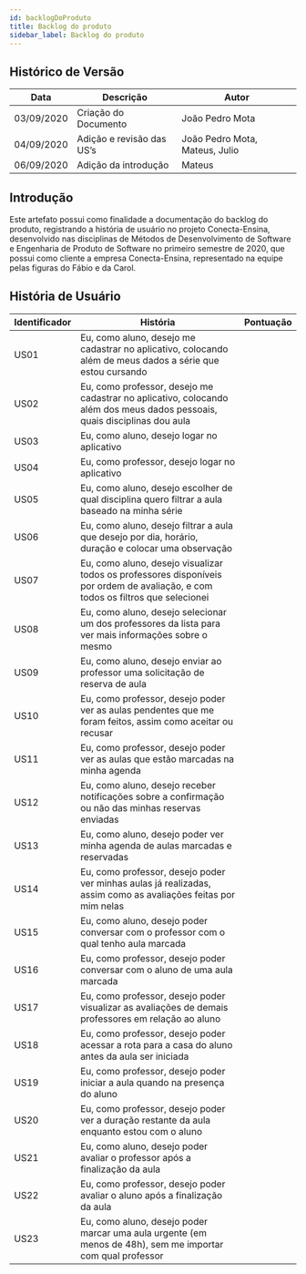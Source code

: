 ```yaml
---
id: backlogDoProduto
title: Backlog do produto
sidebar_label: Backlog do produto
---
```


## Histórico de Versão

| Data | Descrição | Autor |
|----------------------|--------|------|
| 03/09/2020 | Criação do Documento | João Pedro Mota |
| 04/09/2020 | Adição e revisão das US’s | João Pedro Mota, Mateus, Julio |
| 06/09/2020 | Adição da introdução | Mateus |

## Introdução

Este artefato possui como finalidade a documentação do backlog do produto, registrando a história de usuário no projeto Conecta-Ensina, desenvolvido nas disciplinas de Métodos de Desenvolvimento de Software e Engenharia de Produto de Software no primeiro semestre de 2020, que possui como cliente a empresa Conecta-Ensina, representado na equipe pelas figuras do Fábio e da Carol.

## História de Usuário

| Identificador | História | Pontuação |
|----|----|----|
| US01 | Eu, como aluno, desejo me cadastrar no aplicativo, colocando além de meus dados a série que estou cursando |   |
| US02 | Eu, como professor, desejo me cadastrar no aplicativo, colocando além dos meus dados pessoais, quais disciplinas dou aula |  |
| US03 | Eu, como aluno, desejo logar no aplicativo |   |
| US04 | Eu, como professor, desejo logar no aplicativo |   |
| US05 | Eu, como aluno, desejo escolher de qual disciplina quero filtrar a aula baseado na minha série |  |
| US06 | Eu, como aluno, desejo filtrar a aula que desejo por dia, horário, duração e colocar uma observação |  |
| US07 | Eu, como aluno, desejo visualizar todos os professores disponíveis por ordem de avaliação, e com todos os filtros que selecionei |  |
| US08 | Eu, como aluno, desejo selecionar um dos professores da lista para ver mais informações sobre o mesmo |  |
| US09 | Eu, como aluno, desejo enviar ao professor uma solicitação de reserva de aula |  |
| US10 | Eu, como professor, desejo poder ver as aulas pendentes que me foram feitos, assim como aceitar ou recusar |  |
| US11 | Eu, como professor, desejo poder ver as aulas que estão marcadas na minha agenda |  |
| US12 | Eu, como aluno, desejo receber notificações sobre a confirmação ou não das minhas reservas enviadas |  |
| US13 | Eu, como aluno, desejo poder ver minha agenda de aulas marcadas e reservadas ||
| US14 | Eu, como professor, desejo poder ver minhas aulas já realizadas, assim como as avaliações feitas por mim nelas |  | 
| US15 | Eu, como aluno, desejo poder conversar com  o professor com o qual tenho aula marcada |  | 
| US16 | Eu, como professor, desejo poder conversar com o aluno de uma aula marcada |  | 
| US17 | Eu, como professor, desejo poder visualizar as avaliações de demais professores em relação ao aluno |  | 
| US18 | Eu, como professor, desejo poder acessar a rota para a casa do aluno antes da aula ser iniciada |  | 
| US19 | Eu, como professor, desejo poder iniciar a aula quando na presença do aluno |  | 
| US20 | Eu, como professor, desejo poder ver a duração restante da aula enquanto estou com o aluno |  | 
| US21 | Eu, como aluno, desejo poder avaliar o professor após a finalização da aula |  | 
| US22 | Eu, como professor, desejo poder avaliar o aluno após a finalização da aula |  | 
| US23 | Eu, como aluno, desejo poder marcar uma aula urgente (em menos de 48h), sem me importar com qual professor |  | 